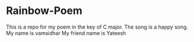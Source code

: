 # Rainbow-Poem
This is a repo for my poem in the key of C major.
The song is a happy song.
My name is vamsidhar
My friend name is Yateesh
